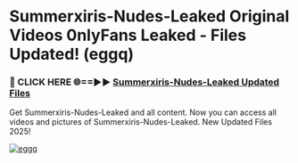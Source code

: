 # Summerxiris-Nudes-Leaked Original Videos 0nlyFans Leaked - Files Updated! (eggq)

<h3>🔴 CLICK HERE 🌐==►► <a href="https://tinyurl.com/yc6ubb5a" rel="nofollow">Summerxiris-Nudes-Leaked Updated Files</a></h3>

Get Summerxiris-Nudes-Leaked and all content. Now you can access all videos and pictures of Summerxiris-Nudes-Leaked. New Updated Files 2025!

[![eggq](https://i.imgur.com/7eu0CRL.gif)](https://tinyurl.com/yc6ubb5a)
